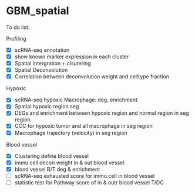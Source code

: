 # GBM_spatial
To do list:

Profiling

- [x] scRNA-seq annotation
- [x] show known marker expression in each cluster
- [x] Spatial intergration + clsutering
- [x] Spatial Deconvolution
- [x] Correlation between deconvolution weight and celltype fraction

Hypoxic

- [x] scRNA-seq hypoxic Macrophage: deg, enrichment
- [x] Spatial hypoxic region seg
- [x] DEGs and enrichment between hypoxic region and normal region in seg region
- [x] CCC for hypoxic tumor and all macrophage in seg region
- [x] Macrophage trajectory (velocity) in seg region

Blood vessel

- [x] Clustering define blood vessel
- [x] immu cell decon weight in & out blood vessel
- [x] blood vessel B/T deg & enrichment
- [ ] scRNA-seq exhausted score for immu cell in blood vessel
- [ ] statistic test for Pathway score of in & outr blood vessel T/DC
